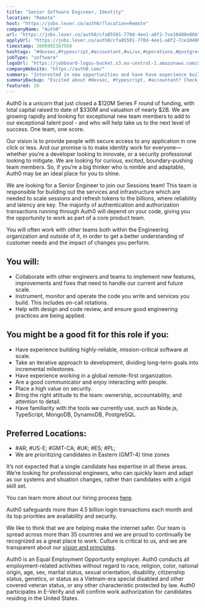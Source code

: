 ```yaml
---
title: "Senior Software Engineer, Identity"
location: "Remote"
host: "https://jobs.lever.co/auth0/?location=Remote"
companyName: "Auth0"
url: "https://jobs.lever.co/auth0/cfa85501-770d-4ee1-a8f2-7ce10480e86b"
applyUrl: "https://jobs.lever.co/auth0/cfa85501-770d-4ee1-a8f2-7ce10480e86b/apply"
timestamp: 1606992167560
hashtags: "#devsec,#typescript,#accountant,#ui/ux,#operations,#postgresql,#mongodb,#dynamodb,#monitoring"
jobType: "software"
logoUrl: "https://jobboard-logos-bucket.s3.eu-central-1.amazonaws.com/auth0"
companyWebsite: "https://auth0.com/"
summary: "Interested in new opportunities and have have experience building highly? Auth0 has a job opening for a senior software engineer."
summaryBackup: "Excited about #devsec, #typescript, #accountant? Check out this job post!"
featured: 20
---
```


Auth0 is a unicorn that just closed a $120M Series F round of funding, with total capital raised to date of $330M and valuation of nearly $2B. We are growing rapidly and looking for exceptional new team members to add to our exceptional talent pool - and who will help take us to the next level of success. One team, one score. 

Our vision is to provide people with secure access to any application in one click or less. And our promise is to make identity work for everyone—whether you’re a developer looking to innovate, or a security professional looking to mitigate. We are looking for curious, excited, boundary-pushing team members. So, if you’re a big thinker who is nimble and adaptable, Auth0 may be an ideal place for you to shine.

We are looking for a Senior Engineer to join our Sessions team! This team is responsible for building out the services and infrastructure which are needed to scale sessions and refresh tokens to the billions, where reliability and latency are key. The majority of authentication and authorization transactions running through Auth0 will depend on your code, giving you the opportunity to work as part of a core product team. 

You will often work with other teams both within the Engineering organization and outside of it, in order to get a better understanding of customer needs and the impact of changes you perform.

## You will:

*   Collaborate with other engineers and teams to implement new features, improvements and fixes that need to handle our current and future scale.
*   Instrument, monitor and operate the code you write and services you build. This includes on-call rotations.
*   Help with design and code review, and ensure good engineering practices are being applied.

## You might be a good fit for this role if you:

*   Have experience building highly-reliable, mission-critical software at scale.
*   Take an iterative approach to development, dividing long-term goals into incremental milestones.
*   Have experience working in a global remote-first organization.
*   Are a good communicator and enjoy interacting with people.
*   Place a high value on security.
*   Bring the right attitude to the team: ownership, accountability, and attention to detail.
*   Have familiarity with the tools we currently use, such as Node.js, TypeScript, MongoDB, DynamoDB, PostgreSQL.

## Preferred Locations:

*   #AR; #US-E; #GMT-CA; #UK; #ES; #PL;
*   We are prioritizing candidates in Eastern (GMT-4) time zones

It’s not expected that a single candidate has expertise in all these areas. We’re looking for professional engineers, who can quickly learn and adapt as our systems and situation changes, rather than candidates with a rigid skill set.

You can learn more about our hiring process [here](https://auth0.com/blog/how-we-hire-engineers/).

Auth0 safeguards more than 4.5 billion login transactions each month and its top priorities are availability and security.

We like to think that we are helping make the internet safer. Our team is spread across more than 35 countries and we are proud to continually be recognized as a great place to work. Culture is critical to us, and we are transparent about our [vision and principles](https://auth0.com/blog/the-developer-first-identity-platform-auth0-story-and-future). 

Auth0 is an Equal Employment Opportunity employer. Auth0 conducts all employment-related activities without regard to race, religion, color, national origin, age, sex, marital status, sexual orientation, disability, citizenship status, genetics, or status as a Vietnam-era special disabled and other covered veteran status, or any other characteristic protected by law. Auth0 participates in E-Verify and will confirm work authorization for candidates residing in the United States.
